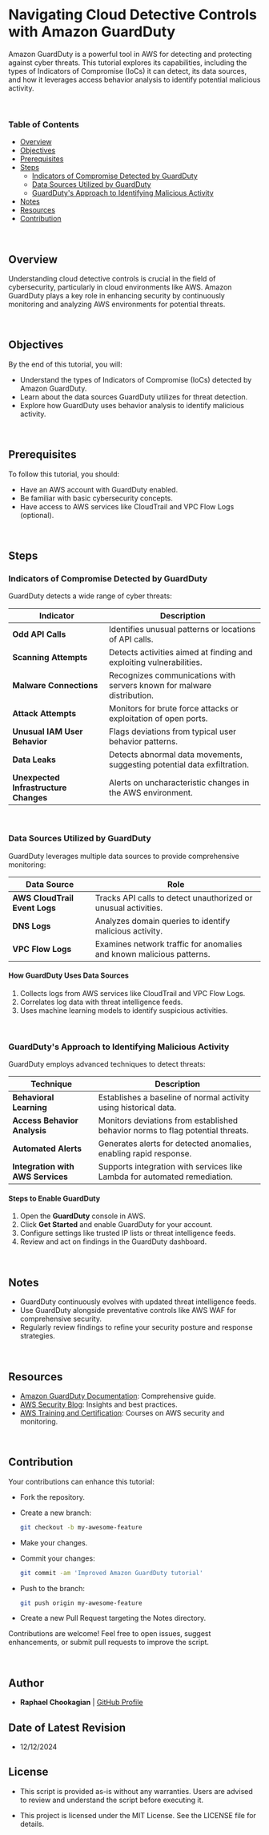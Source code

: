 # Navigating Cloud Detective Controls with Amazon GuardDuty

Amazon GuardDuty is a powerful tool in AWS for detecting and protecting against cyber threats. This tutorial explores its capabilities, including the types of Indicators of Compromise (IoCs) it can detect, its data sources, and how it leverages access behavior analysis to identify potential malicious activity.

<br>

### **Table of Contents**

- [Overview](#overview)
- [Objectives](#objectives)
- [Prerequisites](#prerequisites)
- [Steps](#steps)
  - [Indicators of Compromise Detected by GuardDuty](#indicators-of-compromise-detected-by-guardduty)
  - [Data Sources Utilized by GuardDuty](#data-sources-utilized-by-guardduty)
  - [GuardDuty's Approach to Identifying Malicious Activity](#guardduty-s-approach-to-identifying-malicious-activity)
- [Notes](#notes)
- [Resources](#resources)
- [Contribution](#contribution)

<br>

## **Overview**

Understanding cloud detective controls is crucial in the field of cybersecurity, particularly in cloud environments like AWS. Amazon GuardDuty plays a key role in enhancing security by continuously monitoring and analyzing AWS environments for potential threats.

<br>

## **Objectives**

By the end of this tutorial, you will:

- Understand the types of Indicators of Compromise (IoCs) detected by Amazon GuardDuty.
- Learn about the data sources GuardDuty utilizes for threat detection.
- Explore how GuardDuty uses behavior analysis to identify malicious activity.

<br>

## **Prerequisites**

To follow this tutorial, you should:

- Have an AWS account with GuardDuty enabled.
- Be familiar with basic cybersecurity concepts.
- Have access to AWS services like CloudTrail and VPC Flow Logs (optional).

<br>

## **Steps**

### **Indicators of Compromise Detected by GuardDuty**

GuardDuty detects a wide range of cyber threats:

| Indicator                          | Description                                                                 |
|------------------------------------|-----------------------------------------------------------------------------|
| **Odd API Calls**                  | Identifies unusual patterns or locations of API calls.                      |
| **Scanning Attempts**              | Detects activities aimed at finding and exploiting vulnerabilities.         |
| **Malware Connections**            | Recognizes communications with servers known for malware distribution.      |
| **Attack Attempts**                | Monitors for brute force attacks or exploitation of open ports.             |
| **Unusual IAM User Behavior**      | Flags deviations from typical user behavior patterns.                       |
| **Data Leaks**                     | Detects abnormal data movements, suggesting potential data exfiltration.    |
| **Unexpected Infrastructure Changes** | Alerts on uncharacteristic changes in the AWS environment.                  |

<br>

### **Data Sources Utilized by GuardDuty**

GuardDuty leverages multiple data sources to provide comprehensive monitoring:

| Data Source                | Role                                                                 |
|----------------------------|----------------------------------------------------------------------|
| **AWS CloudTrail Event Logs** | Tracks API calls to detect unauthorized or unusual activities.      |
| **DNS Logs**               | Analyzes domain queries to identify malicious activity.              |
| **VPC Flow Logs**          | Examines network traffic for anomalies and known malicious patterns. |

#### **How GuardDuty Uses Data Sources**

1. Collects logs from AWS services like CloudTrail and VPC Flow Logs.
2. Correlates log data with threat intelligence feeds.
3. Uses machine learning models to identify suspicious activities.

<br>

### **GuardDuty's Approach to Identifying Malicious Activity**

GuardDuty employs advanced techniques to detect threats:

| Technique                    | Description                                                                 |
|------------------------------|-----------------------------------------------------------------------------|
| **Behavioral Learning**      | Establishes a baseline of normal activity using historical data.            |
| **Access Behavior Analysis** | Monitors deviations from established behavior norms to flag potential threats. |
| **Automated Alerts**         | Generates alerts for detected anomalies, enabling rapid response.           |
| **Integration with AWS Services** | Supports integration with services like Lambda for automated remediation. |

#### **Steps to Enable GuardDuty**

1. Open the **GuardDuty** console in AWS.
2. Click **Get Started** and enable GuardDuty for your account.
3. Configure settings like trusted IP lists or threat intelligence feeds.
4. Review and act on findings in the GuardDuty dashboard.

<br>

## **Notes**

- GuardDuty continuously evolves with updated threat intelligence feeds.
- Use GuardDuty alongside preventative controls like AWS WAF for comprehensive security.
- Regularly review findings to refine your security posture and response strategies.

<br>

## **Resources**

- [Amazon GuardDuty Documentation](https://docs.aws.amazon.com/guardduty/): Comprehensive guide.
- [AWS Security Blog](https://aws.amazon.com/blogs/security/): Insights and best practices.
- [AWS Training and Certification](https://aws.amazon.com/training/): Courses on AWS security and monitoring.

<br>

## **Contribution**

Your contributions can enhance this tutorial:

- Fork the repository.
- Create a new branch:

  ```bash
  git checkout -b my-awesome-feature
  ```

- Make your changes.
- Commit your changes:

  ```bash
  git commit -am 'Improved Amazon GuardDuty tutorial'
  ```

- Push to the branch:

  ```bash
  git push origin my-awesome-feature
  ```

- Create a new Pull Request targeting the Notes directory.

Contributions are welcome! Feel free to open issues, suggest enhancements, or submit pull requests to improve the script.

<br>

## **Author**

- **Raphael Chookagian** | [GitHub Profile](https://github.com/cesar-group)

## **Date of Latest Revision**

- 12/12/2024

## **License**

- This script is provided as-is without any warranties. Users are advised to review and understand the script before executing it.

- This project is licensed under the MIT License. See the LICENSE file for details.

